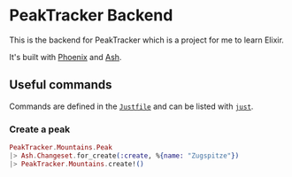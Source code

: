 # PeakTracker Backend

This is the backend for PeakTracker which is a project for me to learn Elixir.

It's built with [Phoenix](https://www.phoenixframework.org/) and [Ash](https://ash-hq.org).

## Useful commands

Commands are defined in the [`Justfile`](Justfile) and can be listed with [`just`](https://github.com/casey/just).

### Create a peak

```elixir
PeakTracker.Mountains.Peak
|> Ash.Changeset.for_create(:create, %{name: "Zugspitze"})
|> PeakTracker.Mountains.create!()
```
